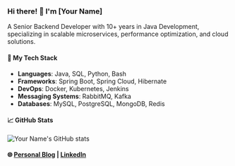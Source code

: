 ### Hi there! 👋 I'm [Your Name]
A Senior Backend Developer with 10+ years in Java Development, specializing in scalable microservices, performance optimization, and cloud solutions.

#### 🔧 My Tech Stack
- **Languages**: Java, SQL, Python, Bash
- **Frameworks**: Spring Boot, Spring Cloud, Hibernate
- **DevOps**: Docker, Kubernetes, Jenkins
- **Messaging Systems**: RabbitMQ, Kafka
- **Databases**: MySQL, PostgreSQL, MongoDB, Redis

#### 📈 GitHub Stats
![Your Name's GitHub stats](https://github-readme-stats.vercel.app/api?username=yourusername&show_icons=true&theme=radical)

#### 🌐 [Personal Blog](https://yourblog.com) | [LinkedIn](https://linkedin.com/in/yourprofile)
